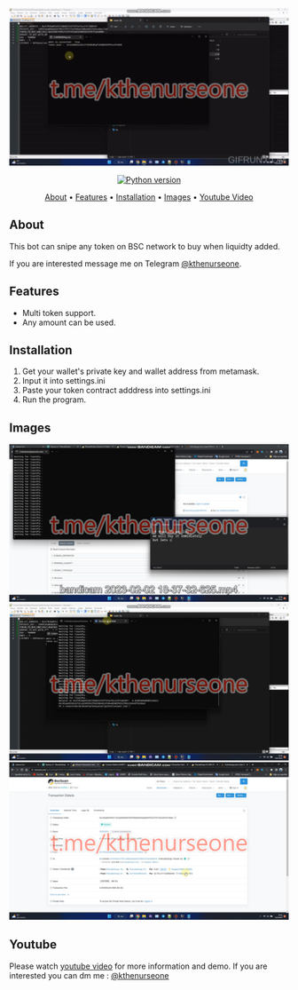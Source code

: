 <p align="center"><a href="https://youtu.be/4Hwmy__TTA4" target="_blank"><img src="https://github.com/kthenurseone-dev/bsc_sniper_bot/blob/main/video.gif?raw=true"></a></p>

<p align="center">
    <a href="https://www.python.org/downloads/release/python-380/"><img src="https://img.shields.io/badge/python-3.8-blue.svg?style=plastic" alt="Python version"></a>
</p>

<p align="center">
  <a href="#about">About</a>
  •
  <a href="#features">Features</a>
  •
  <a href="#installation">Installation</a>
  •
  <a href="#images">Images</a>
  •
  <a href="#youtube">Youtube Video</a>
</p>

## About
This bot can snipe any token on BSC network to buy when liquidty added.

If you are interested message me on Telegram [@kthenurseone](https://t.me/kthenurseone). 

## Features
- Multi token support.
- Any amount can be used.



## Installation
1) Get your wallet's private key and wallet address from metamask.
2) Input it into settings.ini
3) Paste your token contract adddress into settings.ini
4) Run the program.


## Images
![bsc_sniper_bot](https://github.com/kthenurseone-dev/bsc_sniper_bot/blob/main/1.png?raw=true)
![bsc_sniper_bot](https://github.com/kthenurseone-dev/bsc_sniper_bot/blob/main/2.png?raw=true)
![bsc_sniper_bot](https://github.com/kthenurseone-dev/bsc_sniper_bot/blob/main/3.png?raw=true)



## Youtube
Please watch [youtube video](https://youtu.be/4Hwmy__TTA4) for more information and demo. If you are interested you can dm me : [@kthenurseone](https://t.me/kthenurseone)
